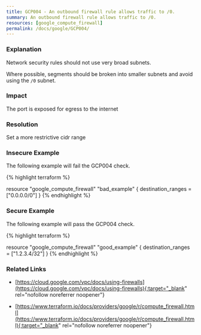 ```yaml
---
title: GCP004 - An outbound firewall rule allows traffic to /0.
summary: An outbound firewall rule allows traffic to /0. 
resources: [google_compute_firewall] 
permalink: /docs/google/GCP004/
---
```

### Explanation


Network security rules should not use very broad subnets.

Where possible, segments should be broken into smaller subnets and avoid using the <code>/0</code> subnet.


### Impact
The port is exposed for egress to the internet

### Resolution
Set a more restrictive cidr range



### Insecure Example

The following example will fail the GCP004 check.

{% highlight terraform %}

resource "google_compute_firewall" "bad_example" {
	destination_ranges = ["0.0.0.0/0"]
}
{% endhighlight %}



### Secure Example

The following example will pass the GCP004 check.

{% highlight terraform %}

resource "google_compute_firewall" "good_example" {
	destination_ranges = ["1.2.3.4/32"]
}
{% endhighlight %}



### Related Links


- [https://cloud.google.com/vpc/docs/using-firewalls](https://cloud.google.com/vpc/docs/using-firewalls){:target="_blank" rel="nofollow noreferrer noopener"}

- [https://www.terraform.io/docs/providers/google/r/compute_firewall.html](https://www.terraform.io/docs/providers/google/r/compute_firewall.html){:target="_blank" rel="nofollow noreferrer noopener"}


